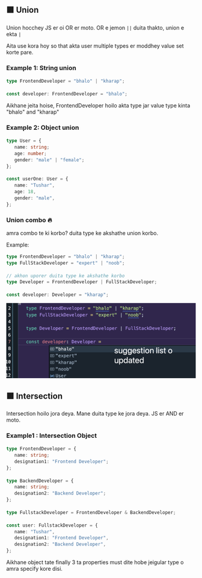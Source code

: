 ## 🟪 Union

Union hocchey JS er oi OR er moto. OR e jemon `||` duita thakto, union e ekta `|`

Aita use kora hoy so that akta user multiple types er moddhey value set korte pare.

### Example 1: String union

```ts
type FrontendDeveloper = "bhalo" | "kharap";

const developer: FrontendDeveloper = "bhalo";
```

Aikhane jeita hoise, FrontendDeveloper hoilo akta type jar value type kinta "bhalo" and "kharap"

### Example 2: Object union

```ts
type User = {
   name: string;
   age: number;
   gender: "male" | "female";
};

const userOne: User = {
   name: "Tushar",
   age: 18,
   gender: "male",
};
```

### Union combo 🔥

amra combo te ki korbo? duita type ke akshathe union korbo.

Example:

```ts
type FrontendDeveloper = "bhalo" | "kharap";
type FullStackDeveloper = "expert" | "noob";

// akhon uporer duita type ke akshathe korbo
type Developer = FrontendDeveloper | FullStackDeveloper;

const developer: Developer = "kharap";
```

![alt text](image-6.png)

## 🟪 Intersection

Intersection hoilo jora deya. Mane duita type ke jora deya. JS er AND er moto.

### Example1 : Intersection Object

```ts
type FrontendDeveloper = {
   name: string;
   designation1: "Frontend Developer";
};

type BackendDeveloper = {
   name: string;
   designation2: "Backend Developer";
};

type FullstackDeveloper = FrontendDeveloper & BackendDeveloper;

const user: FullstackDeveloper = {
   name: "Tushar",
   designation1: "Frontend Developer",
   designation2: "Backend Developer",
};
```

Aikhane object tate finally 3 ta properties must dite hobe jeigular type o amra specify kore disi.

